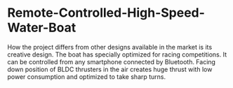 # Remote-Controlled-High-Speed-Water-Boat
  How the project differs from other designs available in the market is its creative design. The boat has specially optimized for racing competitions. It can be controlled from any smartphone connected by Bluetooth. Facing down position of BLDC thrusters in the air creates huge thrust with low power consumption and optimized to take sharp turns. 
